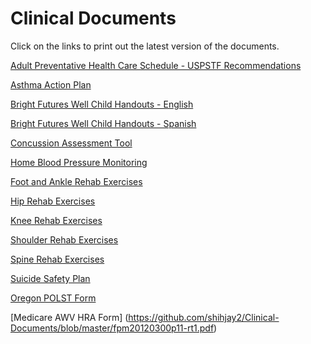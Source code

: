 # Clinical Documents

Click on the links to print out the latest version of the documents.

[Adult Preventative Health Care Schedule - USPSTF Recommendations](https://github.com/shihjay2/Clinical-Documents/blob/master/PreventiveHealthCareSchedule2018.pdf)

[Asthma Action Plan](http://www.aafa.org/media/asthma-action-plan-aafa.pdf)

[Bright Futures Well Child Handouts - English](https://github.com/shihjay2/Clinical-Documents/blob/master/BrightFuturesEnglish.md)

[Bright Futures Well Child Handouts - Spanish](https://github.com/shihjay2/Clinical-Documents/blob/master/BrightFuturesSpanish.md)

[Concussion Assessment Tool](https://github.com/shihjay2/Clinical-Documents/blob/master/SCAT5_Concussion_Assessment_Tool.pdf)

[Home Blood Pressure Monitoring](http://www.heart.org/idc/groups/heart-public/@wcm/@hcm/documents/downloadable/ucm_445846.pdf)

[Foot and Ankle Rehab Exercises](https://orthoinfo.aaos.org/globalassets/pdfs/2017-rehab_foot-and-ankle.pdf)

[Hip Rehab Exercises](https://orthoinfo.aaos.org/globalassets/pdfs/2017-rehab_hip.pdf)

[Knee Rehab Exercises](https://orthoinfo.aaos.org/globalassets/pdfs/2017-rehab_knee.pdf)

[Shoulder Rehab Exercises](https://orthoinfo.aaos.org/globalassets/pdfs/2017-rehab_shoulder.pdf)

[Spine Rehab Exercises](https://orthoinfo.aaos.org/globalassets/pdfs/2017-rehab_spine.pdf)

[Suicide Safety Plan](https://gitprint.com/shihjay2/Clinical-Documents/blob/master/Suicide_Safety_Plan.md)

[Oregon POLST Form](http://static.squarespace.com/static/52dc687be4b032209172e33e/t/542ecc87e4b0158794be4454/1412353159011/2014.10.02%20Printing%20POLST%20instructions.pdf)

[Medicare AWV HRA Form]
(https://github.com/shihjay2/Clinical-Documents/blob/master/fpm20120300p11-rt1.pdf)

